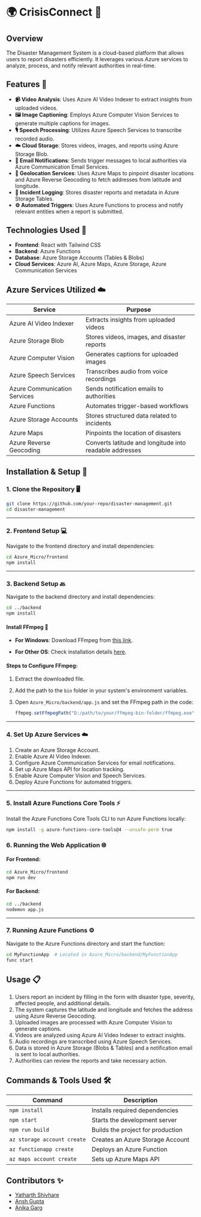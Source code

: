 # 🌍 CrisisConnect 🚨

## Overview
The Disaster Management System is a cloud-based platform that allows users to report disasters efficiently. It leverages various Azure services to analyze, process, and notify relevant authorities in real-time.

## Features 🌟
- **📹 Video Analysis**: Uses Azure AI Video Indexer to extract insights from uploaded videos.
- **🖼️ Image Captioning**: Employs Azure Computer Vision Services to generate multiple captions for images.
- **🎙️ Speech Processing**: Utilizes Azure Speech Services to transcribe recorded audio.
- **☁️ Cloud Storage**: Stores videos, images, and reports using Azure Storage Blob.
- **📧 Email Notifications**: Sends trigger messages to local authorities via Azure Communication Email Services.
- **📍 Geolocation Services**: Uses Azure Maps to pinpoint disaster locations and Azure Reverse Geocoding to fetch addresses from latitude and longitude.
- **📝 Incident Logging**: Stores disaster reports and metadata in Azure Storage Tables.
- **⚙️ Automated Triggers**: Uses Azure Functions to process and notify relevant entities when a report is submitted.

## Technologies Used 🔧
- **Frontend**: React with Tailwind CSS
- **Backend**: Azure Functions
- **Database**: Azure Storage Accounts (Tables & Blobs)
- **Cloud Services**: Azure AI, Azure Maps, Azure Storage, Azure Communication Services

## Azure Services Utilized ☁️
| Service | Purpose |
|---------|---------|
| Azure AI Video Indexer | Extracts insights from uploaded videos |
| Azure Storage Blob | Stores videos, images, and disaster reports |
| Azure Computer Vision | Generates captions for uploaded images |
| Azure Speech Services | Transcribes audio from voice recordings |
| Azure Communication Services | Sends notification emails to authorities |
| Azure Functions | Automates trigger-based workflows |
| Azure Storage Accounts | Stores structured data related to incidents |
| Azure Maps | Pinpoints the location of disasters |
| Azure Reverse Geocoding | Converts latitude and longitude into readable addresses |

## Installation & Setup 🚀

### 1. Clone the Repository 🖥️
```bash
git clone https://github.com/your-repo/disaster-management.git
cd disaster-management
```

---

### 2. Frontend Setup 💻
Navigate to the frontend directory and install dependencies:
```bash
cd Azure_Micro/frontend
npm install
```

---

### 3. Backend Setup 🔙
Navigate to the backend directory and install dependencies:
```bash
cd ../backend
npm install
```

#### Install FFmpeg 🎥
- **For Windows**:
  Download FFmpeg from [this link](https://github.com/BtbN/FFmpeg-Builds/releases/download/latest/ffmpeg-master-latest-win64-gpl-shared.zip).

- **For Other OS**:
  Check installation details [here](https://www.ffmpeg.org/download.html).

#### Steps to Configure FFmpeg:
1. Extract the downloaded file.
2. Add the path to the `bin` folder in your system's environment variables.
3. Open `Azure_Micro/backend/app.js` and set the FFmpeg path in the code:
   
   ```javascript
   ffmpeg.setFfmpegPath("D:/path/to/your/ffmpeg-bin-folder/ffmpeg.exe");
   ```
---

### 4. Set Up Azure Services ☁️
1. Create an Azure Storage Account.
2. Enable Azure AI Video Indexer.
3. Configure Azure Communication Services for email notifications.
4. Set up Azure Maps API for location tracking.
5. Enable Azure Computer Vision and Speech Services.
6. Deploy Azure Functions for automated triggers.

---

### 5. **Install Azure Functions Core Tools** ⚡
Install the Azure Functions Core Tools CLI to run Azure Functions locally:
```bash
npm install -g azure-functions-core-tools@4 --unsafe-perm true
```

### 6. Running the Web Application 🌐

#### For Frontend:
```bash
cd Azure_Micro/frontend
npm run dev
```

#### For Backend:
```bash
cd ../backend
nodemon app.js
```

---

### 7. Running Azure Functions ⚙️
Navigate to the Azure Functions directory and start the function:
```bash
cd MyFunctionApp  # Located in Azure_Micro/backend/MyFunctionApp
func start
```
## Usage 📋
1. Users report an incident by filling in the form with disaster type, severity, affected people, and additional details.
2. The system captures the latitude and longitude and fetches the address using Azure Reverse Geocoding.
3. Uploaded images are processed with Azure Computer Vision to generate captions.
4. Videos are analyzed using Azure AI Video Indexer to extract insights.
5. Audio recordings are transcribed using Azure Speech Services.
6. Data is stored in Azure Storage (Blobs & Tables) and a notification email is sent to local authorities.
7. Authorities can review the reports and take necessary action.

## Commands & Tools Used 🛠️
| Command | Description |
|---------|-------------|
| `npm install` | Installs required dependencies |
| `npm start` | Starts the development server |
| `npm run build` | Builds the project for production |
| `az storage account create` | Creates an Azure Storage Account |
| `az functionapp create` | Deploys an Azure Function |
| `az maps account create` | Sets up Azure Maps API |

## Contributors ✨
- [Yatharth Shivhare](https://github.com/Jarvisss1)
- [Ansh Gupta](https://github.com/anshkie)
- [Anika Garg](https://github.com/anika2711garg)
